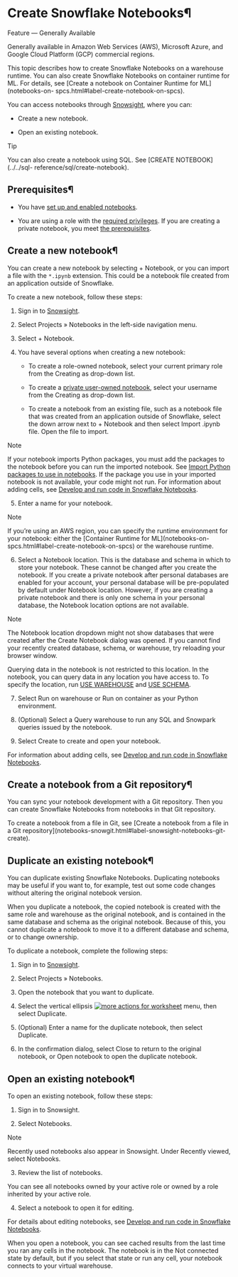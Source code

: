 # Create Snowflake Notebooks¶

Feature — Generally Available

Generally available in Amazon Web Services (AWS), Microsoft Azure, and Google
Cloud Platform (GCP) commercial regions.

This topic describes how to create Snowflake Notebooks on a warehouse runtime.
You can also create Snowflake Notebooks on container runtime for ML. For
details, see [Create a notebook on Container Runtime for ML](notebooks-on-
spcs.html#label-create-notebook-on-spcs).

You can access notebooks through [Snowsight](../ui-snowsight), where you can:

  * Create a new notebook.

  * Open an existing notebook.

Tip

You can also create a notebook using SQL. See [CREATE NOTEBOOK](../../sql-
reference/sql/create-notebook).

## Prerequisites¶

  * You have [set up and enabled notebooks](notebooks-setup.html#label-notebooks-setup).

  * You are using a role with the [required privileges](notebooks-setup.html#label-notebooks-create-resources-grant-privileges). If you are creating a private notebook, you meet [the prerequisites](notebooks-setup.html#label-notebooks-prerequisites-private-notebooks).

## Create a new notebook¶

You can create a new notebook by selecting \+ Notebook, or you can import a
file with the `*.ipynb` extension. This could be a notebook file created from
an application outside of Snowflake.

To create a new notebook, follow these steps:

  1. Sign in to [Snowsight](../ui-snowsight).

  2. Select Projects » Notebooks in the left-side navigation menu.

  3. Select \+ Notebook.

  4. You have several options when creating a new notebook:

     * To create a role-owned notebook, select your current primary role from the Creating as drop-down list.

     * To create a [private user-owned notebook](notebooks-private), select your username from the Creating as drop-down list.

     * To create a notebook from an existing file, such as a notebook file that was created from an application outside of Snowflake, select the down arrow next to \+ Notebook and then select Import .ipynb file. Open the file to import.

Note

If your notebook imports Python packages, you must add the packages to the
notebook before you can run the imported notebook. See [Import Python packages
to use in notebooks](notebooks-import-packages). If the package you use in
your imported notebook is not available, your code might not run. For
information about adding cells, see [Develop and run code in Snowflake
Notebooks](notebooks-develop-run).

  5. Enter a name for your notebook.

Note

If you’re using an AWS region, you can specify the runtime environment for
your notebook: either the [Container Runtime for ML](notebooks-on-
spcs.html#label-create-notebook-on-spcs) or the warehouse runtime.

  6. Select a Notebook location. This is the database and schema in which to store your notebook. These cannot be changed after you create the notebook. If you create a private notebook after personal databases are enabled for your account, your personal database will be pre-populated by default under Notebook location. However, if you are creating a private notebook and there is only one schema in your personal database, the Notebook location options are not available.

Note

The Notebook location dropdown might not show databases that were created
after the Create Notebook dialog was opened. If you cannot find your recently
created database, schema, or warehouse, try reloading your browser window.

Querying data in the notebook is not restricted to this location. In the
notebook, you can query data in any location you have access to. To specify
the location, run [USE WAREHOUSE](../../sql-reference/sql/use-warehouse) and
[USE SCHEMA](../../sql-reference/sql/use-schema).

  7. Select Run on warehouse or Run on container as your Python environment.

  8. (Optional) Select a Query warehouse to run any SQL and Snowpark queries issued by the notebook.

  9. Select Create to create and open your notebook.

For information about adding cells, see [Develop and run code in Snowflake
Notebooks](notebooks-develop-run).

## Create a notebook from a Git repository¶

You can sync your notebook development with a Git repository. Then you can
create Snowflake Notebooks from notebooks in that Git repository.

To create a notebook from a file in Git, see [Create a notebook from a file in
a Git repository](notebooks-snowgit.html#label-snowsight-notebooks-git-
create).

## Duplicate an existing notebook¶

You can duplicate existing Snowflake Notebooks. Duplicating notebooks may be
useful if you want to, for example, test out some code changes without
altering the original notebook version.

When you duplicate a notebook, the copied notebook is created with the same
role and warehouse as the original notebook, and is contained in the same
database and schema as the original notebook. Because of this, you cannot
duplicate a notebook to move it to a different database and schema, or to
change ownership.

To duplicate a notebook, complete the following steps:

  1. Sign in to [Snowsight](../ui-snowsight).

  2. Select Projects » Notebooks.

  3. Open the notebook that you want to duplicate.

  4. Select the vertical ellipsis [![more actions for worksheet](../../_images/snowsight-worksheet-vertical-ellipsis.png)](../../_images/snowsight-worksheet-vertical-ellipsis.png) menu, then select Duplicate.

  5. (Optional) Enter a name for the duplicate notebook, then select Duplicate.

  6. In the confirmation dialog, select Close to return to the original notebook, or Open notebook to open the duplicate notebook.

## Open an existing notebook¶

To open an existing notebook, follow these steps:

  1. Sign in to Snowsight.

  2. Select Notebooks.

Note

Recently used notebooks also appear in Snowsight. Under Recently viewed,
select Notebooks.

  3. Review the list of notebooks.

You can see all notebooks owned by your active role or owned by a role
inherited by your active role.

  4. Select a notebook to open it for editing.

For details about editing notebooks, see [Develop and run code in Snowflake
Notebooks](notebooks-develop-run).

When you open a notebook, you can see cached results from the last time you
ran any cells in the notebook. The notebook is in the Not connected state by
default, but if you select that state or run any cell, your notebook connects
to your virtual warehouse.

